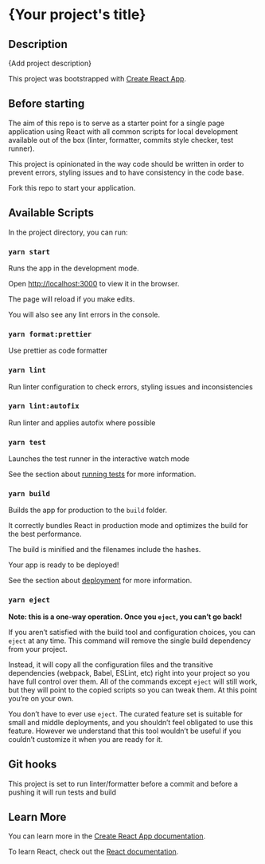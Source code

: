 # {Your project's title}

## Description

{Add project description}

This project was bootstrapped with [Create React App](https://github.com/facebook/create-react-app).

## Before starting

The aim of this repo is to serve as a starter point for a single page application using React with all common scripts for local development available out of the box (linter, formatter, commits style checker, test runner).

This project is opinionated in the way code should be written in order to prevent errors, styling issues and to have consistency in the code base.

Fork this repo to start your application.

## Available Scripts

In the project directory, you can run:

### `yarn start`

Runs the app in the development mode.

Open [http://localhost:3000](http://localhost:3000) to view it in the browser.

The page will reload if you make edits.

You will also see any lint errors in the console.

### `yarn format:prettier`

Use prettier as code formatter

### `yarn lint`

Run linter configuration to check errors, styling issues and inconsistencies

### `yarn lint:autofix`

Run linter and applies autofix where possible

### `yarn test`

Launches the test runner in the interactive watch mode

See the section about [running tests](https://facebook.github.io/create-react-app/docs/running-tests) for more information.

### `yarn build`

Builds the app for production to the `build` folder.

It correctly bundles React in production mode and optimizes the build for the best performance.

The build is minified and the filenames include the hashes.

Your app is ready to be deployed!

See the section about [deployment](https://facebook.github.io/create-react-app/docs/deployment) for more information.

### `yarn eject`

**Note: this is a one-way operation. Once you `eject`, you can’t go back!**

If you aren’t satisfied with the build tool and configuration choices, you can `eject` at any time. This command will remove the single build dependency from your project.

Instead, it will copy all the configuration files and the transitive dependencies (webpack, Babel, ESLint, etc) right into your project so you have full control over them. All of the commands except `eject` will still work, but they will point to the copied scripts so you can tweak them. At this point you’re on your own.

You don’t have to ever use `eject`. The curated feature set is suitable for small and middle deployments, and you shouldn’t feel obligated to use this feature. However we understand that this tool wouldn’t be useful if you couldn’t customize it when you are ready for it.

## Git hooks

This project is set to run linter/formatter before a commit and before a pushing it will run tests and build

## Learn More

You can learn more in the [Create React App documentation](https://facebook.github.io/create-react-app/docs/getting-started).

To learn React, check out the [React documentation](https://reactjs.org/).
